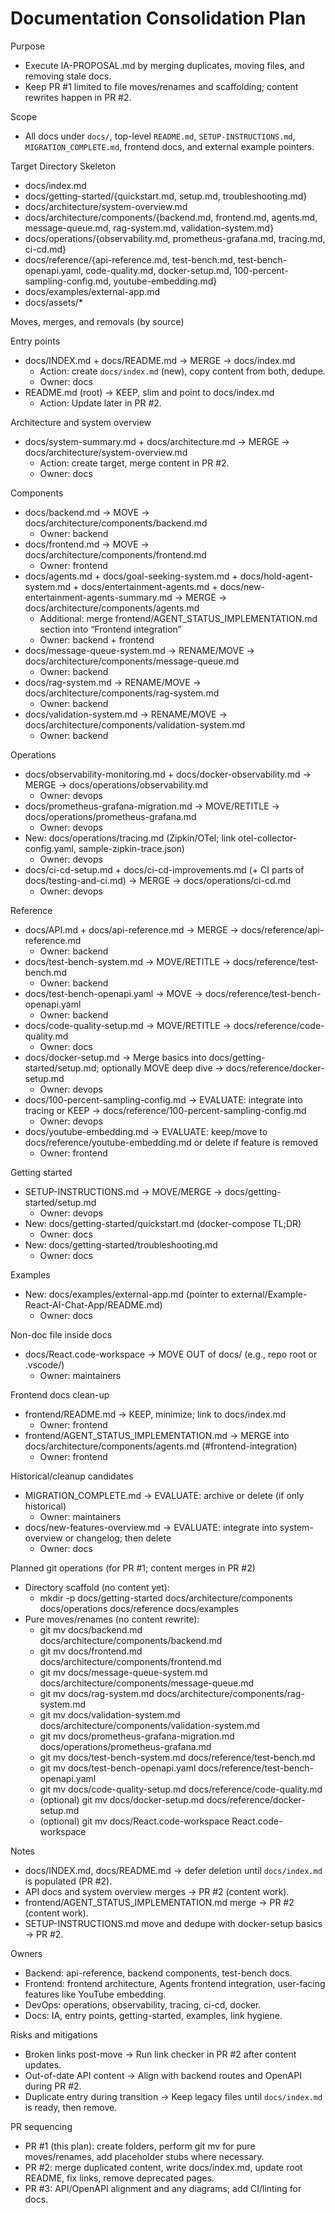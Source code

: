 # Documentation Consolidation Plan

Purpose
- Execute IA-PROPOSAL.md by merging duplicates, moving files, and removing stale docs.
- Keep PR #1 limited to file moves/renames and scaffolding; content rewrites happen in PR #2.

Scope
- All docs under `docs/`, top-level `README.md`, `SETUP-INSTRUCTIONS.md`, `MIGRATION_COMPLETE.md`, frontend docs, and external example pointers.

Target Directory Skeleton
- docs/index.md
- docs/getting-started/{quickstart.md, setup.md, troubleshooting.md}
- docs/architecture/system-overview.md
- docs/architecture/components/{backend.md, frontend.md, agents.md, message-queue.md, rag-system.md, validation-system.md}
- docs/operations/{observability.md, prometheus-grafana.md, tracing.md, ci-cd.md}
- docs/reference/{api-reference.md, test-bench.md, test-bench-openapi.yaml, code-quality.md, docker-setup.md, 100-percent-sampling-config.md, youtube-embedding.md}
- docs/examples/external-app.md
- docs/assets/*

Moves, merges, and removals (by source)

Entry points
- docs/INDEX.md + docs/README.md → MERGE → docs/index.md
  - Action: create `docs/index.md` (new), copy content from both, dedupe.
  - Owner: docs
- README.md (root) → KEEP, slim and point to docs/index.md
  - Action: Update later in PR #2.

Architecture and system overview
- docs/system-summary.md + docs/architecture.md → MERGE → docs/architecture/system-overview.md
  - Action: create target, merge content in PR #2.
  - Owner: docs

Components
- docs/backend.md → MOVE → docs/architecture/components/backend.md
  - Owner: backend
- docs/frontend.md → MOVE → docs/architecture/components/frontend.md
  - Owner: frontend
- docs/agents.md + docs/goal-seeking-system.md + docs/hold-agent-system.md + docs/entertainment-agents.md + docs/new-entertainment-agents-summary.md → MERGE → docs/architecture/components/agents.md
  - Additional: merge frontend/AGENT_STATUS_IMPLEMENTATION.md section into “Frontend integration”
  - Owner: backend + frontend
- docs/message-queue-system.md → RENAME/MOVE → docs/architecture/components/message-queue.md
  - Owner: backend
- docs/rag-system.md → RENAME/MOVE → docs/architecture/components/rag-system.md
  - Owner: backend
- docs/validation-system.md → RENAME/MOVE → docs/architecture/components/validation-system.md
  - Owner: backend

Operations
- docs/observability-monitoring.md + docs/docker-observability.md → MERGE → docs/operations/observability.md
  - Owner: devops
- docs/prometheus-grafana-migration.md → MOVE/RETITLE → docs/operations/prometheus-grafana.md
  - Owner: devops
- New: docs/operations/tracing.md (Zipkin/OTel; link otel-collector-config.yaml, sample-zipkin-trace.json)
  - Owner: devops
- docs/ci-cd-setup.md + docs/ci-cd-improvements.md (+ CI parts of docs/testing-and-ci.md) → MERGE → docs/operations/ci-cd.md
  - Owner: devops

Reference
- docs/API.md + docs/api-reference.md → MERGE → docs/reference/api-reference.md
  - Owner: backend
- docs/test-bench-system.md → MOVE/RETITLE → docs/reference/test-bench.md
  - Owner: backend
- docs/test-bench-openapi.yaml → MOVE → docs/reference/test-bench-openapi.yaml
  - Owner: backend
- docs/code-quality-setup.md → MOVE/RETITLE → docs/reference/code-quality.md
  - Owner: docs
- docs/docker-setup.md → Merge basics into docs/getting-started/setup.md; optionally MOVE deep dive → docs/reference/docker-setup.md
  - Owner: devops
- docs/100-percent-sampling-config.md → EVALUATE: integrate into tracing or KEEP → docs/reference/100-percent-sampling-config.md
  - Owner: devops
- docs/youtube-embedding.md → EVALUATE: keep/move to docs/reference/youtube-embedding.md or delete if feature is removed
  - Owner: frontend

Getting started
- SETUP-INSTRUCTIONS.md → MOVE/MERGE → docs/getting-started/setup.md
  - Owner: devops
- New: docs/getting-started/quickstart.md (docker-compose TL;DR)
  - Owner: docs
- New: docs/getting-started/troubleshooting.md
  - Owner: docs

Examples
- New: docs/examples/external-app.md (pointer to external/Example-React-AI-Chat-App/README.md)
  - Owner: docs

Non-doc file inside docs
- docs/React.code-workspace → MOVE OUT of docs/ (e.g., repo root or .vscode/)
  - Owner: maintainers

Frontend docs clean-up
- frontend/README.md → KEEP, minimize; link to docs/index.md
  - Owner: frontend
- frontend/AGENT_STATUS_IMPLEMENTATION.md → MERGE into docs/architecture/components/agents.md (#frontend-integration)
  - Owner: frontend

Historical/cleanup candidates
- MIGRATION_COMPLETE.md → EVALUATE: archive or delete (if only historical)
  - Owner: maintainers
- docs/new-features-overview.md → EVALUATE: integrate into system-overview or changelog; then delete
  - Owner: docs

Planned git operations (for PR #1; content merges in PR #2)
- Directory scaffold (no content yet):
  - mkdir -p docs/getting-started docs/architecture/components docs/operations docs/reference docs/examples
- Pure moves/renames (no content rewrite):
  - git mv docs/backend.md docs/architecture/components/backend.md
  - git mv docs/frontend.md docs/architecture/components/frontend.md
  - git mv docs/message-queue-system.md docs/architecture/components/message-queue.md
  - git mv docs/rag-system.md docs/architecture/components/rag-system.md
  - git mv docs/validation-system.md docs/architecture/components/validation-system.md
  - git mv docs/prometheus-grafana-migration.md docs/operations/prometheus-grafana.md
  - git mv docs/test-bench-system.md docs/reference/test-bench.md
  - git mv docs/test-bench-openapi.yaml docs/reference/test-bench-openapi.yaml
  - git mv docs/code-quality-setup.md docs/reference/code-quality.md
  - (optional) git mv docs/docker-setup.md docs/reference/docker-setup.md
  - (optional) git mv docs/React.code-workspace React.code-workspace

Notes
- docs/INDEX.md, docs/README.md → defer deletion until `docs/index.md` is populated (PR #2).
- API docs and system overview merges → PR #2 (content work).
- frontend/AGENT_STATUS_IMPLEMENTATION.md merge → PR #2 (content work).
- SETUP-INSTRUCTIONS.md move and dedupe with docker-setup basics → PR #2.

Owners
- Backend: api-reference, backend components, test-bench docs.
- Frontend: frontend architecture, Agents frontend integration, user-facing features like YouTube embedding.
- DevOps: operations, observability, tracing, ci-cd, docker.
- Docs: IA, entry points, getting-started, examples, link hygiene.

Risks and mitigations
- Broken links post-move → Run link checker in PR #2 after content updates.
- Out-of-date API content → Align with backend routes and OpenAPI during PR #2.
- Duplicate entry during transition → Keep legacy files until `docs/index.md` is ready, then remove.

PR sequencing
- PR #1 (this plan): create folders, perform git mv for pure moves/renames, add placeholder stubs where necessary.
- PR #2: merge duplicated content, write docs/index.md, update root README, fix links, remove deprecated pages.
- PR #3: API/OpenAPI alignment and any diagrams; add CI/linting for docs.
